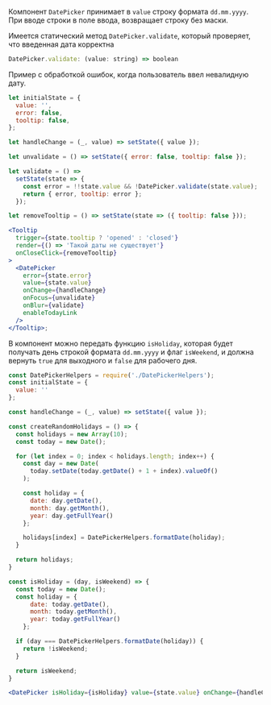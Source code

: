 Компонент `DatePicker` принимает в `value` строку формата `dd.mm.yyyy`.
При вводе строки в поле ввода, возвращает строку без маски.

Имеется статический метод `DatePicker.validate`, который проверяет,
что введенная дата корректна

```jsx static
DatePicker.validate: (value: string) => boolean
```

Пример с обработкой ошибок, когда пользователь ввел невалидную дату.

```jsx
let initialState = {
  value: '',
  error: false,
  tooltip: false,
};

let handleChange = (_, value) => setState({ value });

let unvalidate = () => setState({ error: false, tooltip: false });

let validate = () =>
  setState(state => {
    const error = !!state.value && !DatePicker.validate(state.value);
    return { error, tooltip: error };
  });

let removeTooltip = () => setState(state => ({ tooltip: false }));

<Tooltip
  trigger={state.tooltip ? 'opened' : 'closed'}
  render={() => 'Такой даты не существует'}
  onCloseClick={removeTooltip}
>
  <DatePicker
    error={state.error}
    value={state.value}
    onChange={handleChange}
    onFocus={unvalidate}
    onBlur={validate}
    enableTodayLink
  />
</Tooltip>;
```

В компонент можно передать функцию `isHoliday`, которая будет получать день строкой формата `dd.mm.yyyy` и флаг `isWeekend`, и должна вернуть `true` для выходного и `false` для рабочего дня.

```jsx
const DatePickerHelpers = require('./DatePickerHelpers');
const initialState = {
  value: ''
};

const handleChange = (_, value) => setState({ value });

const createRandomHolidays = () => {
  const holidays = new Array(10);
  const today = new Date();

  for (let index = 0; index < holidays.length; index++) {
    const day = new Date(
      today.setDate(today.getDate() + 1 + index).valueOf()
    );

    const holiday = {
      date: day.getDate(),
      month: day.getMonth(),
      year: day.getFullYear()
    };

    holidays[index] = DatePickerHelpers.formatDate(holiday);
  }

  return holidays;
}

const isHoliday = (day, isWeekend) => {
  const today = new Date();
  const holiday = {
      date: today.getDate(),
      month: today.getMonth(),
      year: today.getFullYear()
    };

  if (day === DatePickerHelpers.formatDate(holiday)) {
    return !isWeekend;
  }

  return isWeekend;
}

<DatePicker isHoliday={isHoliday} value={state.value} onChange={handleChange} enableTodayLink />;
```
